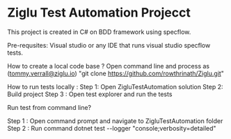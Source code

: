 # Ziglu Test Automation Projecct

This project is created in C# on BDD framework using specflow.

Pre-requsites: Visual studio or any IDE that runs visual studio specflow tests.

How to create a local code base ? Open command line and process as (tommy.verrall@ziglu.io) "git clone https://github.com/rowthrinath/Ziglu.git"  

How to run tests locally : 
Step 1: Open ZigluTestAutomation solution 
Step 2: Build project
Step 3 : Open test explorer and run the tests

Run test from command line?

Step 1 : Open command prompt and navigate to ZigluTestAutomation folder 
Step 2 : Run command dotnet test --logger "console;verbosity=detailed"



